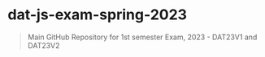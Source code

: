 # dat-js-exam-spring-2023
> Main GitHub Repository for 1st semester Exam, 2023 - DAT23V1 and DAT23V2
